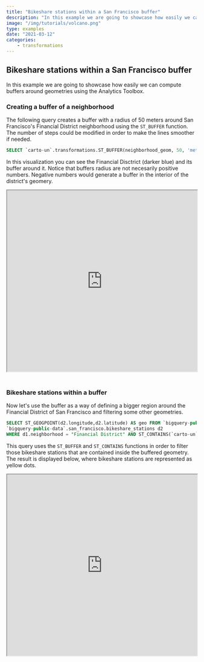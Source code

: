 ```yaml
---
title: "Bikeshare stations within a San Francisco buffer"
description: "In this example we are going to showcase how easily we can compute buffers around geometries using the Analytics Toolbox."
image: "/img/tutorials/volcano.png"
type: examples
date: "2021-03-12"
categories:
    - transformations
---
```

## Bikeshare stations within a San Francisco buffer

In this example we are going to showcase how easily we can compute buffers around geometries using the Analytics Toolbox.

### Creating a buffer of a neighborhood

The following query creates a buffer with a radius of 50 meters around San Francisco's Financial District neighborhood using the `ST_BUFFER` function. The number of steps could be modified in order to make the lines smoother if needed.

```sql
SELECT `carto-un`.transformations.ST_BUFFER(neighborhood_geom, 50, 'meters', 5) AS geo FROM `bigquery-public-data`.san_francisco_neighborhoods.boundaries WHERE neighborhood = "Financial District"
```

In this visualization you can see the Financial Disctrict (darker blue) and its buffer around it. Notice that buffers radius are not necesarily positive numbers. Negative numbers would generate a buffer in the interior of the district's geomery.

<iframe height=480px width=100% style='margin-bottom:20px' src="https://public.carto.com/builder/2d9418b4-adc8-485a-ae86-f7d9fd95510d" title="San Francisco buffer."></iframe>


### Bikeshare stations within a buffer

Now let's use the buffer as a way of defining a bigger region around the Financial District of San Francisco and filtering some other geometries.

```sql
SELECT ST_GEOGPOINT(d2.longitude,d2.latitude) AS geo FROM `bigquery-public-data`.san_francisco_neighborhoods.boundaries d1,
`bigquery-public-data`.san_francisco.bikeshare_stations d2
WHERE d1.neighborhood = "Financial District" AND ST_CONTAINS(`carto-un`.transformations.ST_BUFFER(d1.neighborhood_geom, 50, 'meters', 5), ST_GEOGPOINT(d2.longitude, d2.latitude))
```
This query uses the `ST_BUFFER` and `ST_CONTAINS` functions in order to filter those bikeshare stations that are contained inside the buffered geometry. The result is displayed below, where bikeshare stations are represented as yellow dots.

<iframe height=480px width=100% style='margin-bottom:20px' src="https://public.carto.com/builder/aca3efb9-c0dd-4dc1-9679-9f71a4632af3" title="US airports routes interpolation."></iframe>
